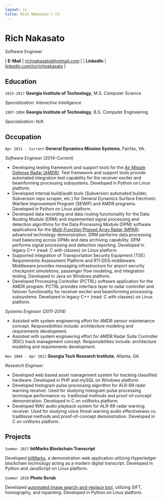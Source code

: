 ```yaml
---
layout: cv
title: Rich Nakasato's CV
---
```


# Rich Nakasato

Software Engineer

| __E-Mail__   | [richnakasato@hotmail.com](mailto:richnakasato@hotmail.com)          |
| __LinkedIn__ | [linkedin.com/in/richnakasato](https://linkedin.com/in/richnakasato) |


## Education

`2015-2017`
__Georgia Institute of Technology__, M.S. Computer Science

_Specialization: Interactive Intelligence_

`1997-2004`
__Georgia Institute of Technology__, B.S. Computer Engineering

_Specialization: N/A_


## Occupation

`Apr 2011 - Current`
__General Dynamics Mission Systems__, Fairfax, VA.

_Software Engineer (2014-Current)_

- Developing testing framework and support tools for the [Air Missile Defense Radar (AMDR)](https://www.raytheon.com/capabilities/products/amdr). Test framework and support tools provide automated integration test capability for the receiver exciter and beamforming processing subsystems.  Developed in Python on Linux platform.
- Developed internal build/audit tools (Subversion automated builder, Subversion repo scraper, etc.) for General Dynamics Surface Electronic Warfare Improvement Program (SEWIP) and AMDR programs. Developed in Python on Linux platform.
- Developed data recording and data routing functionality for the Data Routing Module (DRM) and implemented signal processing and detection algorithms for the Data Processing Module (DPM) software applications for the [Multi-Function Phased Array Radar (MPAR)](https://www.nssl.noaa.gov/tools/radar/atd/) advanced technology demonstration. DRM performs data processing load balancing across DPMs and data archiving capability. DPM performs signal processing and detection reporting. Developed in legacy C++ (read: C with classes) on Linux platform.
- Supported integration of Transportation Security Equipment (TSE) Requirements Assessment Platform and RTI DDS middleware. Middleware provides messaging infrastructure for airport security checkpoint simulations, passenger flow modeling, and integration testing. Developed in Java on Windows platform.
- Developed Processing Controller (PCTRL) software application for the AMDR program. PCTRL provides interface layer to radar controller and failover functionality for receiver exciter and beamforming processing subsystems. Developed in legacy C++ (read: C with classes) on Linux platform.

_Systems Engineer (2011-2014)_

- Assisted with system engineering effort for AMDR sensor maintenance concept. Responsibilities include: architecture modeling and requirements development.
- Assisted with system engineering effort for AMDR Radar Suite Controller (RSC) track management concept. Responsibilities include: architecture modeling and requirements development.


`Nov 2004 - Apr 2011`
__Georgia Tech Research Institute__, Atlanta, GA.

_Research Engineer_

- Developed web based asset management system for tracking classified hardware. Developed in PHP and mySQL on Windows platform.
- Developed histogram pulse processing algorithm for ALR-69 radar warning receiver. Used for studying histogram pulse processing technique performance vs. traditional methods and proof-of-concept demonstration. Developed in C on vxWorks platform.
- Developed WAV audio playback system for ALR-69 radar warning receiver. Used for studying voice threat warning audio effectiveness vs. traditional methods and proof-of-concept demonstration. Developed in C on vxWorks platform.


## Projects

`Summer 2017` __bitMarks Blockchain Transcript__

Developed [bitMarks](https://youtu.be/hWApEBhrqS4), a demonstration web application utilizing Hyperledger blockchain technology acting as a modern digital transcript. Developed in Python and JavaScript on Linux platform.


`Summer 2016` __Photo Scrub__

Developed [automated image search-and-replace tool](https://goo.gl/xjVtjF), utilizing SIFT, homography, and inpainting. Developed in Python on Linux platform.
